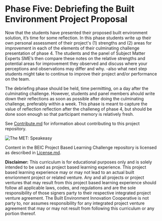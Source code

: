 # Phase Five: Debriefing the Built Environment Project Proposal

Now that the students have presented their proposed built environment solution, it’s time for some reflection.  In this phase students write up their own personal assessment of their project's (1) strengths and (2) areas for improvement in each of the elements of their culminating challenge presentation of phase 4.  The students and the panel of Subject Matter Experts SME’s then compare these notes on the relative strengths and potential areas for improvement they observed and discuss where your perceptions and observations may differ and why. -also what next step students might take to continue to improve their project and/or performance on the team.

The debriefing phase should be held, time permitting, on a day after the culminating challenge.  However, students and panel members ahould write down their reflections as soon as possible after doing the culminating challenge, preferably within a week.  This phase is meant to capture the value of reflection reflection after the challeneg of phase 4, but should be done soon enough so that participant memory is relatively fresh.

See [Contribute.md](https://github.com/BEICBIM/BEICPBLChallenge/blob/master/Contribute.md) for information about contributing to this project repository.

![The MET: Speakeasy](http://images.metmuseum.org/CRDImages/ma/original/APS1855.jpg)

Content in the BEIC Project Based Learning Challenge repository is licensed as described in [License.md](https://github.com/BEICBIM/BEICPBLChallenge/blob/master/License.md).

**Disclaimer:** This curriculum is for educational purposes only and is solely intended to be used as project based learning experience.  This project based learning experience may or may not lead to an actual built envrionment project or related venture.   Any and all projects or project ventures that may result from this project based learning experience should follow all applicable laws, codes, and regulations and are the sole responsibility of those signers party to their respective integrated project venture agreement.  The Built Environment Innovation Cooperative is not party to, nor assumes responsibility for any integrated project venture agreement that may or may not result from following this curriculum or any portion thereof.
